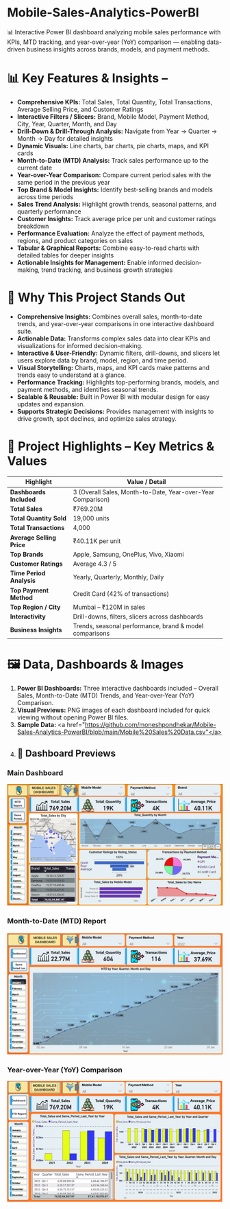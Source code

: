 # Mobile-Sales-Analytics-PowerBI
📊 Interactive Power BI dashboard analyzing mobile sales performance with KPIs, MTD tracking, and year-over-year (YoY) comparison — enabling data-driven business insights across brands, models, and payment methods.

# 📊 Key Features & Insights –

- **Comprehensive KPIs:** Total Sales, Total Quantity, Total Transactions, Average Selling Price, and Customer Ratings  
- **Interactive Filters / Slicers:** Brand, Mobile Model, Payment Method, City, Year, Quarter, Month, and Day  
- **Drill-Down & Drill-Through Analysis:** Navigate from Year → Quarter → Month → Day for detailed insights  
- **Dynamic Visuals:** Line charts, bar charts, pie charts, maps, and KPI cards  
- **Month-to-Date (MTD) Analysis:** Track sales performance up to the current date  
- **Year-over-Year Comparison:** Compare current period sales with the same period in the previous year  
- **Top Brand & Model Insights:** Identify best-selling brands and models across time periods  
- **Sales Trend Analysis:** Highlight growth trends, seasonal patterns, and quarterly performance  
- **Customer Insights:** Track average price per unit and customer ratings breakdown  
- **Performance Evaluation:** Analyze the effect of payment methods, regions, and product categories on sales  
- **Tabular & Graphical Reports:** Combine easy-to-read charts with detailed tables for deeper insights  
- **Actionable Insights for Management:** Enable informed decision-making, trend tracking, and business growth strategies


# 🌟 Why This Project Stands Out

- **Comprehensive Insights:** Combines overall sales, month-to-date trends, and year-over-year comparisons in one interactive dashboard suite.  
- **Actionable Data:** Transforms complex sales data into clear KPIs and visualizations for informed decision-making.  
- **Interactive & User-Friendly:** Dynamic filters, drill-downs, and slicers let users explore data by brand, model, region, and time period.  
- **Visual Storytelling:** Charts, maps, and KPI cards make patterns and trends easy to understand at a glance.  
- **Performance Tracking:** Highlights top-performing brands, models, and payment methods, and identifies seasonal trends.  
- **Scalable & Reusable:** Built in Power BI with modular design for easy updates and expansion.  
- **Supports Strategic Decisions:** Provides management with insights to drive growth, spot declines, and optimize sales strategy.

# 🚀 Project Highlights – Key Metrics & Values

| Highlight | Value / Detail |
|-----------|----------------|
| **Dashboards Included** | 3 (Overall Sales, Month-to-Date, Year-over-Year Comparison) |
| **Total Sales** | ₹769.20M |
| **Total Quantity Sold** | 19,000 units |
| **Total Transactions** | 4,000 |
| **Average Selling Price** | ₹40.11K per unit |
| **Top Brands** | Apple, Samsung, OnePlus, Vivo, Xiaomi |
| **Customer Ratings** | Average 4.3 / 5 |
| **Time Period Analysis** | Yearly, Quarterly, Monthly, Daily |
| **Top Payment Method** | Credit Card (42% of transactions) |
| **Top Region / City** | Mumbai – ₹120M in sales |
| **Interactivity** | Drill-downs, filters, slicers across dashboards |
| **Business Insights** | Trends, seasonal performance, brand & model comparisons |


# 🖼️ Data, Dashboards & Images

1. **Power BI Dashboards:** Three interactive dashboards included – Overall Sales, Month-to-Date (MTD) Trends, and Year-over-Year (YoY) Comparison.  
2. **Visual Previews:** PNG images of each dashboard included for quick viewing without opening Power BI files.  
3. **Sample Data:** <a href="https://github.com/moneshpondhekar/Mobile-Sales-Analytics-PowerBI/blob/main/Mobile%20Sales%20Data.csv"</a>
4. ## 📸 Dashboard Previews

### Main Dashboard
![Main Dashboard](https://github.com/moneshpondhekar/Mobile-Sales-Analytics-PowerBI/blob/main/Dashboard.png)


### Month-to-Date (MTD) Report
![MTD Report](https://github.com/moneshpondhekar/Mobile-Sales-Analytics-PowerBI/blob/main/MDT%20Report.png)

### Year-over-Year (YoY) Comparison
![YoY Comparison](https://github.com/moneshpondhekar/Mobile-Sales-Analytics-PowerBI/blob/main/Same%20Period%20Last%20Year.png)



